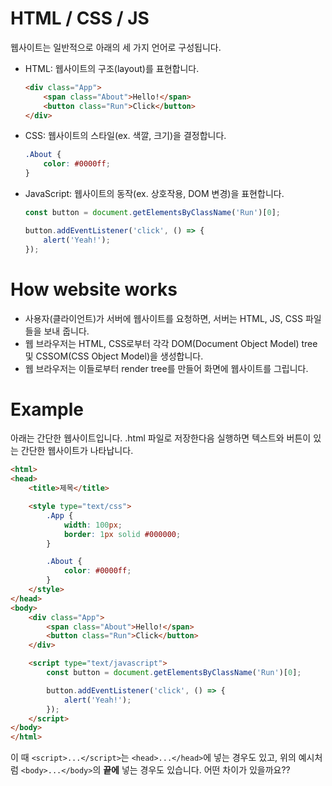 # HTML / CSS / JS

웹사이트는 일반적으로 아래의 세 가지 언어로 구성됩니다.

- HTML: 웹사이트의 구조(layout)를 표현합니다.
    ```html
    <div class="App">
        <span class="About">Hello!</span>
        <button class="Run">Click</button>
    </div>
    ```
- CSS: 웹사이트의 스타일(ex. 색깔, 크기)을 결정합니다.
    ```css
    .About {
        color: #0000ff;
    }
    ```
- JavaScript: 웹사이트의 동작(ex. 상호작용, DOM 변경)을 표현합니다.
    ```javascript
    const button = document.getElementsByClassName('Run')[0];

    button.addEventListener('click', () => {
        alert('Yeah!');
    });
    ```

# How website works

- 사용자(클라이언트)가 서버에 웹사이트를 요청하면, 서버는 HTML, JS, CSS 파일들을 보내 줍니다.
- 웹 브라우저는 HTML, CSS로부터 각각 DOM(Document Object Model) tree 및 CSSOM(CSS Object Model)을 생성합니다.
- 웹 브라우저는 이들로부터 render tree를 만들어 화면에 웹사이트를 그립니다.

# Example

아래는 간단한 웹사이트입니다. .html 파일로 저장한다음 실행하면 텍스트와 버튼이 있는 간단한 웹사이트가 나타납니다.

```html
<html>
<head>
    <title>제목</title>

    <style type="text/css">
        .App {
            width: 100px;
            border: 1px solid #000000;
        }

        .About {
            color: #0000ff;
        }
    </style>
</head>
<body>
    <div class="App">
        <span class="About">Hello!</span>
        <button class="Run">Click</button>
    </div>

    <script type="text/javascript">
        const button = document.getElementsByClassName('Run')[0];

        button.addEventListener('click', () => {
            alert('Yeah!');
        });
    </script>
</body>
</html>
```

이 때 `<script>...</script>`는 `<head>...</head>`에 넣는 경우도 있고, 위의 예시처럼 `<body>...</body>`의 **끝에** 넣는 경우도 있습니다.
어떤 차이가 있을까요??
